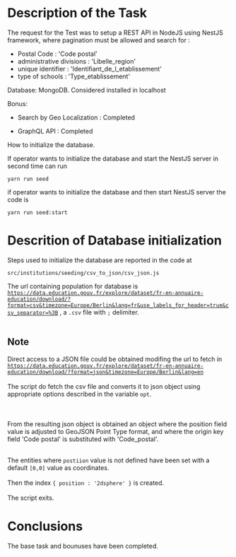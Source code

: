 # Description of the Task

The request for the Test was to setup a REST API in NodeJS using NestJS framework, where pagination must be allowed and search for :

- Postal Code : 'Code postal'
- administrative divisions : 'Libelle_region'  
- unique identifier : 'Identifiant_de_l_etablissement'
- type of schools : 'Type_etablissement'

Database:
MongoDB. Considered installed in localhost

Bonus:
- Search by Geo Localization : Completed

- GraphQL API : Completed

How to initialize the database.

If operator wants to initialize the database and start the NestJS server in second time can run 

<code>yarn run seed</code>

if operator wants to initialize the database and then start NestJS server the code is

<code>yarn run seed:start</code>

# Descrition of Database initialization

Steps used to initialize the database are reported in the code at 

<code>src/institutions/seeding/csv_to_json/csv_json.js</code>

The url containing population for database is <code>https://data.education.gouv.fr/explore/dataset/fr-en-annuaire-education/download/?format=csv&timezone=Europe/Berlin&lang=fr&use_labels_for_header=true&csv_separator=%3B</code> , a <code>.csv</code> file with <code>;</code> delimiter. <br><br>
## Note ##
Direct access to a JSON file could be obtained modifing the url to fetch in 
<code>https://data.education.gouv.fr/explore/dataset/fr-en-annuaire-education/download/?format=json&timezone=Europe/Berlin&lang=en</code>
<br><br>
The script do fetch the csv file and converts it to json object using appropriate options described in the variable <code>opt</code>. <br><br>
<br><br>
From the resulting json object is obtained an object where the </code>position</code> field value is adjusted to GeoJSON Point Type format, and where the origin key field 'Code postal' is substituted with 'Code_postal'.<br><br>

The entities where <code>postiion</code> value is not defined have been set with a default <code>[0,0]</code> value as coordinates.<br><br>
Then the index <code>{ position : '2dsphere' }</code> is created.<br><br>
The script exits.

# Conclusions

The base task and bounuses have been completed.
